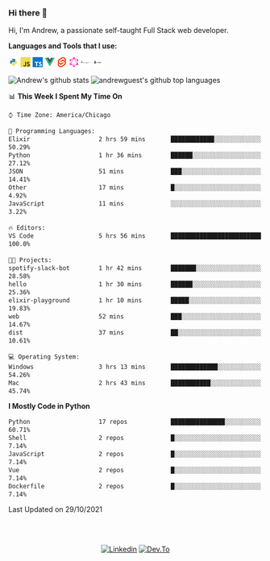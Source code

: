 ### Hi there 👋

Hi, I'm Andrew, a passionate self-taught Full Stack web developer.

**Languages and Tools that I use:**  

<code><img height="20" src="https://raw.githubusercontent.com/github/explore/80688e429a7d4ef2fca1e82350fe8e3517d3494d/topics/python/python.png"></code>
<code><img height="20" src="https://raw.githubusercontent.com/github/explore/80688e429a7d4ef2fca1e82350fe8e3517d3494d/topics/javascript/javascript.png"></code>
<code><img height="20" src="https://raw.githubusercontent.com/github/explore/80688e429a7d4ef2fca1e82350fe8e3517d3494d/topics/typescript/typescript.png"></code>
<code><img height="20" src="https://raw.githubusercontent.com/github/explore/80688e429a7d4ef2fca1e82350fe8e3517d3494d/topics/vue/vue.png"></code>
<code><img height="20" src="https://raw.githubusercontent.com/github/explore/42198dc9113595ddd22cc12771bb719c8cf08b67/topics/svelte/svelte.png"></code>
<code><img height="20" src="https://raw.githubusercontent.com/github/explore/5c058a388828bb5fde0bcafd4bc867b5bb3f26f3/topics/graphql/graphql.png"></code>
<code><img height="20" src="https://raw.githubusercontent.com/github/explore/80688e429a7d4ef2fca1e82350fe8e3517d3494d/topics/mongodb/mongodb.png"></code>
<code><img height="20" src="https://raw.githubusercontent.com/github/explore/d106aa3f6fa091ab80ab5c8cf0d931baff3caaea/topics/elixir/elixir.png"></code>

![Andrew's github stats](https://github-readme-stats.vercel.app/api?username=andrewguest&show_icons=true&theme=vue-dark&count_private=true)
<img height="180em" src="https://github-readme-stats.vercel.app/api/top-langs/?username=andrewguest&theme=vue-dark&layout=compact" alt="andrewguest's github top languages" />

<!--START_SECTION:waka-->
📊 **This Week I Spent My Time On** 

```text
⌚︎ Time Zone: America/Chicago

💬 Programming Languages: 
Elixir                   2 hrs 59 mins       ████████████░░░░░░░░░░░░░   50.29% 
Python                   1 hr 36 mins        ██████░░░░░░░░░░░░░░░░░░░   27.12% 
JSON                     51 mins             ███░░░░░░░░░░░░░░░░░░░░░░   14.41% 
Other                    17 mins             █░░░░░░░░░░░░░░░░░░░░░░░░   4.92% 
JavaScript               11 mins             ░░░░░░░░░░░░░░░░░░░░░░░░░   3.22%

🔥 Editors: 
VS Code                  5 hrs 56 mins       █████████████████████████   100.0%

🐱‍💻 Projects: 
spotify-slack-bot        1 hr 42 mins        ███████░░░░░░░░░░░░░░░░░░   28.58% 
hello                    1 hr 30 mins        ██████░░░░░░░░░░░░░░░░░░░   25.36% 
elixir-playground        1 hr 10 mins        █████░░░░░░░░░░░░░░░░░░░░   19.83% 
web                      52 mins             ███░░░░░░░░░░░░░░░░░░░░░░   14.67% 
dist                     37 mins             ██░░░░░░░░░░░░░░░░░░░░░░░   10.61%

💻 Operating System: 
Windows                  3 hrs 13 mins       █████████████░░░░░░░░░░░░   54.26% 
Mac                      2 hrs 43 mins       ███████████░░░░░░░░░░░░░░   45.74%

```

**I Mostly Code in Python** 

```text
Python                   17 repos            ███████████████░░░░░░░░░░   60.71% 
Shell                    2 repos             █░░░░░░░░░░░░░░░░░░░░░░░░   7.14% 
JavaScript               2 repos             █░░░░░░░░░░░░░░░░░░░░░░░░   7.14% 
Vue                      2 repos             █░░░░░░░░░░░░░░░░░░░░░░░░   7.14% 
Dockerfile               2 repos             █░░░░░░░░░░░░░░░░░░░░░░░░   7.14%

```



 Last Updated on 29/10/2021
<!--END_SECTION:waka-->

<br><br>
<p align="center">
   <a href="https://www.linkedin.com/in/andrew-guest-a891759a" target="_blank"><img src="https://img.shields.io/badge/LinkedIn-0077B5?style=for-the-badge&logo=linkedin&logoColor=white" alt="Linkedin"></a>
  <a href="https://dev.to/aguest" target="_blank"><img src="https://img.shields.io/badge/Dev.to-0A0A0A?style=for-the-badge&logo=dev%2Eto&logoColor=white" alt="Dev.To"></a>
</p>
